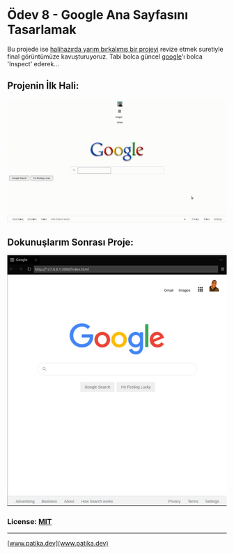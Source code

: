 # Ödev 8 - Google Ana Sayfasını Tasarlamak

Bu projede ise [halihazırda yarım bırkalımış bir projeyi](https://drive.google.com/drive/folders/1Judez8Dqey-BHDjxZ1PnUwGhIMERNkbV) revize etmek suretiyle final görüntümüze kavuşturuyoruz. Tabi bolca güncel [google](www.google.com)'ı bolca 'Inspect' ederek...

## Projenin İlk Hali:
![ProjeİlkHal](https://raw.githubusercontent.com/Kodluyoruz/taskforce/main/css/odev2/figures/googlehomepage.gif)

## Dokunuşlarım Sonrası Proje:
![ProjeGüncel](./img/ödev-8-önizleme.png)



### License: [MIT](https://choosealicense.com/licenses/mit/)
---
[www.patika.dev](www.patika.dev)
